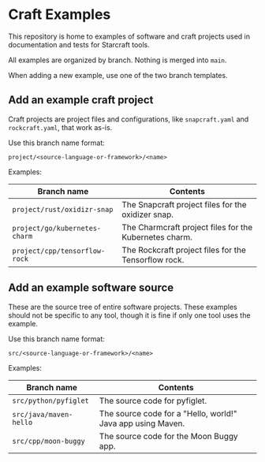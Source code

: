 # Craft Examples

This repository is home to examples of software and craft projects used in documentation
and tests for Starcraft tools.

All examples are organized by branch. Nothing is merged into `main`.

When adding a new example, use one of the two branch templates.

## Add an example craft project

Craft projects are project files and configurations, like `snapcraft.yaml` and
`rockcraft.yaml`, that work as-is.

Use this branch name format:

```
project/<source-language-or-framework>/<name>
```

Examples:

Branch name | Contents
-|-
`project/rust/oxidizr-snap` | The Snapcraft project files for the oxidizer snap.
`project/go/kubernetes-charm` | The Charmcraft project files for the Kubernetes charm.
`project/cpp/tensorflow-rock` | The Rockcraft project files for the Tensorflow rock.

## Add an example software source

These are the source tree of entire software projects. These examples should not
be specific to any tool, though it is fine if only one tool uses the example.

Use this branch name format:

```
src/<source-language-or-framework>/<name>
```

Examples:

Branch name | Contents
-|-
`src/python/pyfiglet` | The source code for pyfiglet.
`src/java/maven-hello` | The source code for a "Hello, world!" Java app using Maven.
`src/cpp/moon-buggy` | The source code for the Moon Buggy app.
